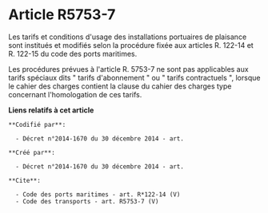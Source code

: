 # Article R5753-7

Les tarifs et conditions d'usage des installations portuaires de plaisance sont institués et modifiés selon la procédure
fixée aux articles R. 122-14 et R. 122-15 du code des ports maritimes. 

Les procédures prévues à l'article R. 5753-7 ne sont pas applicables aux tarifs spéciaux dits " tarifs d'abonnement " ou "
tarifs contractuels ", lorsque le cahier des charges contient la clause du cahier des charges type concernant l'homologation
de ces tarifs.

**Liens relatifs à cet article**

	**Codifié par**:

	  - Décret n°2014-1670 du 30 décembre 2014 - art.

	**Créé par**:

	  - Décret n°2014-1670 du 30 décembre 2014 - art.

	**Cite**:

	  - Code des ports maritimes - art. R*122-14 (V)
	  - Code des transports - art. R5753-7 (V)
